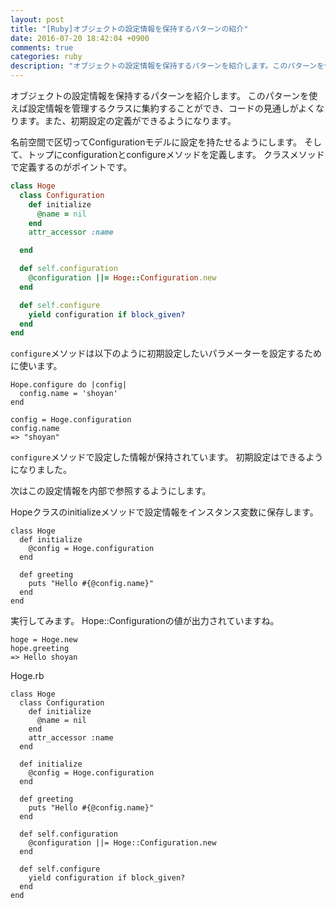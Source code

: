 ```yaml
---
layout: post
title: "[Ruby]オブジェクトの設定情報を保持するパターンの紹介"
date: 2016-07-20 18:42:04 +0900
comments: true
categories: ruby
description: "オブジェクトの設定情報を保持するパターンを紹介します。このパターンを使えば設定情報を管理するクラスに集約することができ、コードの見通しがよくなります。また、初期設定の定義ができるようになります。"
---
```


オブジェクトの設定情報を保持するパターンを紹介します。
このパターンを使えば設定情報を管理するクラスに集約することができ、コードの見通しがよくなります。また、初期設定の定義ができるようになります。

名前空間で区切ってConfigurationモデルに設定を持たせるようにします。
そして、トップにconfigurationとconfigureメソッドを定義します。
クラスメソッドで定義するのがポイントです。

```ruby
class Hoge
  class Configuration
    def initialize
      @name = nil
    end
    attr_accessor :name

  end

  def self.configuration
    @configuration ||= Hoge::Configuration.new
  end

  def self.configure
    yield configuration if block_given?
  end
end
```

`configure`メソッドは以下のように初期設定したいパラメーターを設定するために使います。

```
Hope.configure do |config|
  config.name = 'shoyan'
end

config = Hoge.configuration
config.name
=> "shoyan"
```

`configure`メソッドで設定した情報が保持されています。
初期設定はできるようになりました。

次はこの設定情報を内部で参照するようにします。

Hopeクラスのinitializeメソッドで設定情報をインスタンス変数に保存します。

```
class Hoge
  def initialize
    @config = Hoge.configuration
  end

  def greeting
    puts "Hello #{@config.name}"
  end
end
```
実行してみます。
Hope::Configurationの値が出力されていますね。

```
hoge = Hoge.new
hope.greeting
=> Hello shoyan
```


Hoge.rb

```
class Hoge
  class Configuration
    def initialize
      @name = nil
    end
    attr_accessor :name
  end

  def initialize
    @config = Hoge.configuration
  end

  def greeting
    puts "Hello #{@config.name}"
  end

  def self.configuration
    @configuration ||= Hoge::Configuration.new
  end

  def self.configure
    yield configuration if block_given?
  end
end
```
